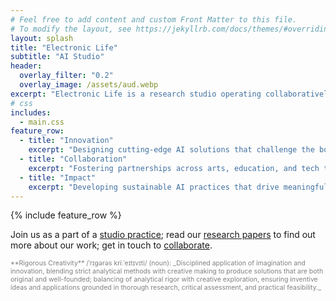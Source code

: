 ```yaml
---
# Feel free to add content and custom Front Matter to this file.
# To modify the layout, see https://jekyllrb.com/docs/themes/#overriding-theme-defaults
layout: splash
title: "Electronic Life"
subtitle: "AI Studio"
header:
  overlay_filter: "0.2"
  overlay_image: /assets/aud.webp
excerpt: "Electronic Life is a research studio operating collaboratively through **rigorous creativity** to advance AI applications."
# css
includes:
  - main.css
feature_row:
  - title: "Innovation"
    excerpt: "Designing cutting-edge AI solutions that challenge the boundaries of technology and creativity."
  - title: "Collaboration"
    excerpt: "Fostering partnerships across arts, education, and tech to create holistic, interdisciplinary approaches."
  - title: "Impact"
    excerpt: "Developing sustainable AI practices that drive meaningful change and create lasting value for society."
---
```


<!-- {% include feature_row id="intro" type="center" %} -->
{% include feature_row %}
<!-- center this  -->

Join us as a part of a [studio practice](/studio/); read our [research papers](/research/) to find out more about our work; get in touch to [collaborate](/collaborate/).



<span style="font-size: 0.75em; color: grey; text-align: center">
**Rigorous Creativity** /ˈrɪɡərəs kriːˈeɪtɪvɪti/ (noun): _Disciplined application of imagination and innovation, blending strict analytical methods with creative making to produce solutions that are both original and well-founded; balancing of analytical rigor with creative exploration, ensuring inventive ideas and applications grounded in thorough research, critical assessment, and practical feasibility._
</span>
<span style="font-size: 0.75em; color: grey; text-align: center">
<a href="/about/" id="names-link" style="color: white; text-decoration: none;">
  <span id="names"></span>
</a>
</span>
<script>
    document.addEventListener('DOMContentLoaded', function() {
        const names = ['S. Manghani', 'E. D\'Souza', 'T. Savage'];
        function shuffleArray(array) {
            for (let i = array.length - 1; i > 0; i--) {
                const j = Math.floor(Math.random() * (i + 1));
                [array[i], array[j]] = [array[j], array[i]];
            }
            return array;
        }
        const shuffledNames = shuffleArray([...names]);
        const namesElement = document.getElementById('names');
        namesElement.innerHTML = shuffledNames.map(name => `${name}`).join(', ');
    });
</script>